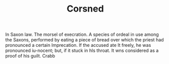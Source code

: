---
title: Corsned
letter: C
permalink: "/definitions/bld-corsned.html"
body: In Saxon law. The morsel of execration. A species of ordeal in use among the
  Saxons, performed by eating a piece of bread over which the priest had pronounced
  a certain Imprecation. If the accused ate It freely, he was pronounced iu-nocent;
  but, if it stuck in hls throat. It wns considered as a proof of his guilt. Crabb
published_at: '2018-07-07'
source: Black's Law Dictionary 2nd Ed (1910)
layout: post
---